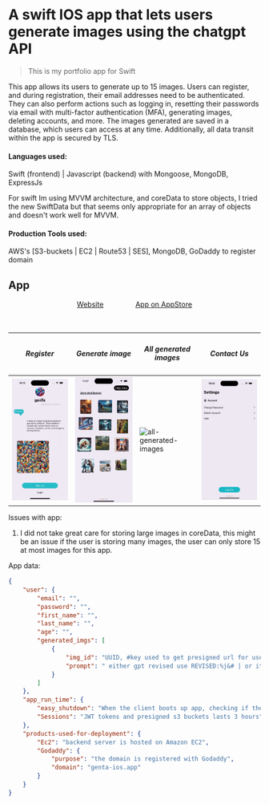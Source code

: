 # A swift IOS app that lets users generate images using the chatgpt API

> This is my portfolio app for Swift

This app allows its users to generate up to 15 images. Users can register, and during registration, their email addresses need to be authenticated. They can also perform actions such as logging in, resetting their passwords via email with multi-factor authentication (MFA), generating images, deleting accounts, and more. The images generated are saved in a database, which users can access at any time. Additionally, all data transit within the app is secured by TLS.

#### Languages used:

Swift (frontend) | Javascript (backend) with Mongoose, MongoDB, ExpressJs

For swift Im using MVVM architecture, and coreData to store objects, I tried the new SwiftData but that seems only appropriate for an array of objects and doesn't work well for MVVM.

#### Production Tools used:

AWS's [S3-buckets | EC2 | Route53 | SES], MongoDB, GoDaddy to register domain


## App 
<center>
    <a href="https://www.genta-ios.app" target="_blank">Website</a>
    &emsp;&emsp;&emsp;&emsp;
    <a href="https://apps.apple.com/us/app/genta/id6476647403" target="_blank">App on AppStore</a>
</center>  
<br>
<br>

<table>
    <thead>
        <tr>
            <th><h5 style="text-align: center;">Register</h5></th>
            <th><h5 style="text-align: center;">Generate image</h5></th>
            <th><h5 style="text-align: center;">All generated images</h5></th>
            <th><h5 style="text-align: center;">Contact Us</h5></th>
        </tr>
    </thead>
    <tbody>
        <tr>
            <td><img src="app_design/app-show-images/for-app-store/gif/register.gif" alt="register" width="200"></td>
            <td><img src="app_design/app-show-images/for-app-store/gif/generate-image.gif" alt="Generate image" width="200"></td>
            <td><img src="app_design/app-show-images/for-app-store/gif/all-generated-iamges.gif" alt="all-generated-images" width="200"></td>
            <td><img src="app_design/app-show-images/for-app-store/gif/Contact-us.gif" alt="contact us" width="200"></td>
        </tr>
    </tbody>
</table>
 

Issues with app:

1. I did not take great care for storing large images in coreData, this might be an issue if the user is storing many images, the user can only store 15 at most images for this app.

App data:

```json
{
    "user": {
        "email": "",
        "password": "",
        "first_name": "",
        "last_name": "",
        "age": "",
        "generated_imgs": [
            {
                "img_id": "UUID, #key used to get presigned url for user to be able to access the image",
                "prompt": " either gpt revised use REVISED:%j&# | or its just string"
            }
        ]
    },
    "app_run_time": {
        "easy_shutdown": "When the client boots up app, checking if the backend can be reached before doing anything. This way if in the future I can easily shut everything down",
        "Sessions": "JWT tokens and presigned s3 buckets lasts 3 hours"
    },
    "products-used-for-deployment": {
        "Ec2": "backend server is hosted on Amazon EC2",
        "Godaddy": {
            "purpose": "the domain is registered with Godaddy",
            "domain": "genta-ios.app"
        }
    }
}
```